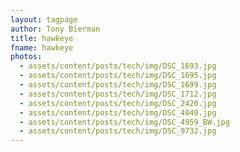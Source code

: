 ```yaml
---
layout: tagpage
author: Tony Bierman
title: hawkeye
fname: hawkeye
photos:
  - assets/content/posts/tech/img/DSC_1693.jpg
  - assets/content/posts/tech/img/DSC_1695.jpg
  - assets/content/posts/tech/img/DSC_1699.jpg
  - assets/content/posts/tech/img/DSC_1712.jpg
  - assets/content/posts/tech/img/DSC_2420.jpg
  - assets/content/posts/tech/img/DSC_4040.jpg
  - assets/content/posts/tech/img/DSC_4959_BW.jpg
  - assets/content/posts/tech/img/DSC_9732.jpg
---
```

